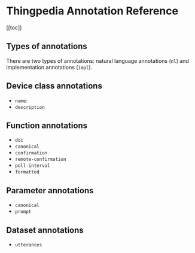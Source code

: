 # Thingpedia Annotation Reference

[[toc]]

## Types of annotations
There are two types of annotations: natural language annotations (`nl`) 
and implementation annotations (`impl`). 

## Device class annotations
- `name`: 
- `description`

## Function annotations
- `doc`
- `canonical`
- `confirmation`
- `remote-confirmation`
- `poll-interval`
- `formatted`

## Parameter annotations
- `canonical`
- `prompt`


## Dataset annotations
- `utterances`
